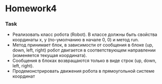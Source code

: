 #  Homework4

### Task

* Реализовать класс робота (Robot). В классе должны быть свойства координаты x, y (по-умолчанию в начале 0, 0) и метод run.
* Метод принимает блок, в зависимости от сообщения в блоке (up, down, left, right) робот двигается в соответствующем направлении (изменяется текущая координата).
* Сообщения в блоках возвращаются только в виде строк (up, down, left, right).
* Продемонстрировать движения робота в прямоугольной системе координат

